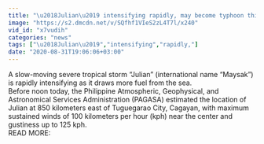 ```yaml
---
title: "\u2018Julian\u2019 intensifying rapidly, may become typhoon this afternoon or tonight"
image: "https://s2.dmcdn.net/v/SQfhf1VIeS2zL4T7l/x240"
vid_id: "x7vudih"
categories: "news"
tags: ["\u2018Julian\u2019","intensifying","rapidly,"]
date: "2020-08-31T19:06:06+03:00"
---
```

A slow-moving severe tropical storm “Julian” (international name “Maysak”) is rapidly intensifying as it draws more fuel from the sea.  <br>Before noon today, the Philippine Atmospheric,  Geophysical, and Astronomical Services Administration (PAGASA) estimated the location of Julian at 850 kilometers east of Tuguegarao City, Cagayan, with maximum sustained winds of 100 kilometers per hour (kph) near the center and gustiness up to 125 kph.  <br>READ MORE: 
